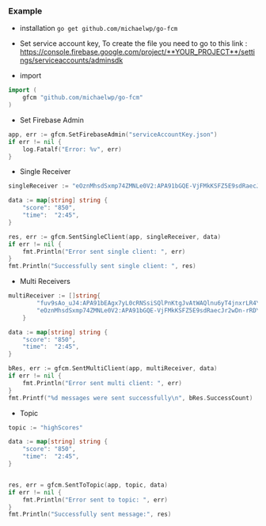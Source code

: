 ### Example

- installation
``` go get github.com/michaelwp/go-fcm  ```

- Set service account key, To create the file you need to go to this link :
https://console.firebase.google.com/project/**YOUR_PROJECT**/settings/serviceaccounts/adminsdk

- import
```go
import (
	gfcm "github.com/michaelwp/go-fcm"
)
```

- Set Firebase Admin
```go
app, err := gfcm.SetFirebaseAdmin("serviceAccountKey.json")
if err != nil {
    log.Fatalf("Error: %v", err)
}
```

- Single Receiver
```go
singleReceiver := "eOznMhsdSxmp74ZMNLe0V2:APA91bGQE-VjFMkKSFZ5E9sdRaecJr2wDn-rRDYsH6u52ewkI6-FrHgIfbghoe7zRjoPYeM5kQOg-hJCWZEfXtZaHjzYlMnJVzxi_-CVcEoCiz7cr7SXQFgoNKi7uxZCHnFthh0JAwpP"

data := map[string] string {
    "score": "850",
    "time":  "2:45",
}

res, err := gfcm.SentSingleClient(app, singleReceiver, data)
if err != nil {
    fmt.Println("Error sent single client: ", err)
}
fmt.Println("Successfully sent single client: ", res)
```

- Multi Receivers
```go
multiReceiver := []string{
        "fuv9sAo_uJ4:APA91bEAgx7yL0cRNSsiSQlPnKtgJvAtWAQlnu6yT4jnxrLR4YmXAnev5bDPVRRRcIoWp58F6wCi07oS_-g8Pza82dYbxrLmCMTgGv7LsScmsviVuwxgtiMvUm6rKppPY11_lM7lqQBD",
        "eOznMhsdSxmp74ZMNLe0V2:APA91bGQE-VjFMkKSFZ5E9sdRaecJr2wDn-rRDYsH6u52ewkI6-FrHgIfbghoe7zRjoPYeM5kQOg-hJCWZEfXtZaHjzYlMnJVzxi_-CVcEoCiz7cr7SXQFgoNKi7uxZCHnFthh0JAwpP",
    }

data := map[string] string {
    "score": "850",
    "time":  "2:45",
}

bRes, err := gfcm.SentMultiClient(app, multiReceiver, data)
if err != nil {
    fmt.Println("Error sent multi client: ", err)
}
fmt.Printf("%d messages were sent successfully\n", bRes.SuccessCount)
```

- Topic
```go
topic := "highScores"

data := map[string] string {
    "score": "850",
    "time":  "2:45",
}


res, err = gfcm.SentToTopic(app, topic, data)
if err != nil {
    fmt.Println("Error sent to topic: ", err)
}
fmt.Println("Successfully sent message:", res)
```